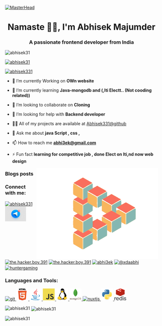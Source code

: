 [![MasterHead](https://personal.root--gamer.workers.dev/0:/cooltext421879187925428.gif)](https://github.com/Abhisek31)
<h1 align="center">Namaste 🙏🏼, I'm Abhisek Majumder</h1>
<h3 align="center">A passionate frontend developer from India</h3>


<p align="left"> <img src="https://komarev.com/ghpvc/?username=abhisek31&label=Profile%20views&color=0e75b6&style=flat" alt="abhisek31" /> </p>

<p align="left"> <a href="https://github.com/ryo-ma/github-profile-trophy"><img src="https://github-profile-trophy.vercel.app/?username=abhisek31" alt="abhisek31" /></a> </p>

<p align="left"> <a href="https://twitter.com/abhisek331" target="blank"><img src="https://img.shields.io/twitter/follow/abhisek331?logo=twitter&style=for-the-badge" alt="abhisek331" /></a> </p>

- 🔭 I’m currently Working on **OWn website**

- 🌱 I’m currently learning **Java-mongodb and (,Iti Electt.. (Not cooding related))**

- 👯 I’m looking to collaborate on **Cloning**

- 🤝 I’m looking for help with **Backend developer**

- 👨‍💻 All of my projects are available at [Abhisek331@github](Abhisek331@github)

- 💬 Ask me about **java Script , css ,**

- 📫 How to reach me **abhi3ek@gmail.com**

- ⚡ Fun fact **learning for competitive job , done Elect on Iti,nd now web design**

<img align="right" alt="Coding" width="400" src="https://github.com/Abhisek31/link-for-repo-not-private-/blob/main/xda.gif?raw=true">

### Blogs posts
<!-- BLOG-POST-LIST:START -->
<!-- BLOG-POST-LIST:END -->

<h3 align="left">Connect with me:</h3>
<p align="left">
<a href="https://twitter.com/abhisek331" target="blank"><img align="center" src="https://raw.githubusercontent.com/rahuldkjain/github-profile-readme-generator/master/src/images/icons/Social/twitter.svg" alt="abhisek331" height="30" width="40" /></a>
<a href="https://t.me/XdaAbhi" target="blank"><img align="center" src="https://github.com/Abhisek31/link-for-repo-not-private-/blob/main/tgv1XDA.png?raw=true" height="49" width="69" /></a>
<a href="https://linkedin.com/in/the.hacker.boy.391" target="blank"><img align="center" src="https://raw.githubusercontent.com/rahuldkjain/github-profile-readme-generator/master/src/images/icons/Social/linked-in-alt.svg" alt="the.hacker.boy.391" height="30" width="40" /></a>
<a href="https://fb.com/the.hacker.boy.391" target="blank"><img align="center" src="https://raw.githubusercontent.com/rahuldkjain/github-profile-readme-generator/master/src/images/icons/Social/facebook.svg" alt="the.hacker.boy.391" height="30" width="40" /></a>
<a href="https://instagram.com/abhi3ek" target="blank"><img align="center" src="https://raw.githubusercontent.com/rahuldkjain/github-profile-readme-generator/master/src/images/icons/Social/instagram.svg" alt="abhi3ek" height="30" width="40" /></a>
<a href="https://medium.com/@xdaabhi" target="blank"><img align="center" src="https://raw.githubusercontent.com/rahuldkjain/github-profile-readme-generator/master/src/images/icons/Social/medium.svg" alt="@xdaabhi" height="30" width="40" /></a>
<a href="https://www.youtube.com/c/huntergaming" target="blank"><img align="center" src="https://raw.githubusercontent.com/rahuldkjain/github-profile-readme-generator/master/src/images/icons/Social/youtube.svg" alt="huntergaming" height="30" width="40" /></a>
</p>

<h3 align="left">Languages and Tools:</h3>
<p align="left"> <a href="https://git-scm.com/" target="_blank" rel="noreferrer"> <img src="https://www.vectorlogo.zone/logos/git-scm/git-scm-icon.svg" alt="git" width="40" height="40"/> </a> <a href="https://www.w3.org/html/" target="_blank" rel="noreferrer"> <img src="https://raw.githubusercontent.com/devicons/devicon/master/icons/html5/html5-original-wordmark.svg" alt="html5" width="40" height="40"/> </a> <a href="https://www.java.com" target="_blank" rel="noreferrer"> <img src="https://raw.githubusercontent.com/devicons/devicon/master/icons/java/java-original.svg" alt="java" width="40" height="40"/> </a> <a href="https://developer.mozilla.org/en-US/docs/Web/JavaScript" target="_blank" rel="noreferrer"> <img src="https://raw.githubusercontent.com/devicons/devicon/master/icons/javascript/javascript-original.svg" alt="javascript" width="40" height="40"/> </a> <a href="https://www.linux.org/" target="_blank" rel="noreferrer"> <img src="https://raw.githubusercontent.com/devicons/devicon/master/icons/linux/linux-original.svg" alt="linux" width="40" height="40"/> </a> <a href="https://www.mongodb.com/" target="_blank" rel="noreferrer"> <img src="https://raw.githubusercontent.com/devicons/devicon/master/icons/mongodb/mongodb-original-wordmark.svg" alt="mongodb" width="40" height="40"/> </a> <a href="https://nuxtjs.org/" target="_blank" rel="noreferrer"> <img src="https://www.vectorlogo.zone/logos/nuxtjs/nuxtjs-icon.svg" alt="nuxtjs" width="40" height="40"/> </a> <a href="https://www.python.org" target="_blank" rel="noreferrer"> <img src="https://raw.githubusercontent.com/devicons/devicon/master/icons/python/python-original.svg" alt="python" width="40" height="40"/> </a> <a href="https://redis.io" target="_blank" rel="noreferrer"> <img src="https://raw.githubusercontent.com/devicons/devicon/master/icons/redis/redis-original-wordmark.svg" alt="redis" width="40" height="40"/> </a> </p>

<p><img align="left" src="https://github-readme-stats.vercel.app/api/top-langs?username=abhisek31&show_icons=true&locale=en&layout=compact" alt="abhisek31" /></p>

<p>&nbsp;<img align="center" src="https://github-readme-stats.vercel.app/api?username=abhisek31&show_icons=true&locale=en" alt="abhisek31" /></p>

<p><img align="center" src="https://github-readme-streak-stats.herokuapp.com/?user=abhisek31&" alt="abhisek31" /></p>


